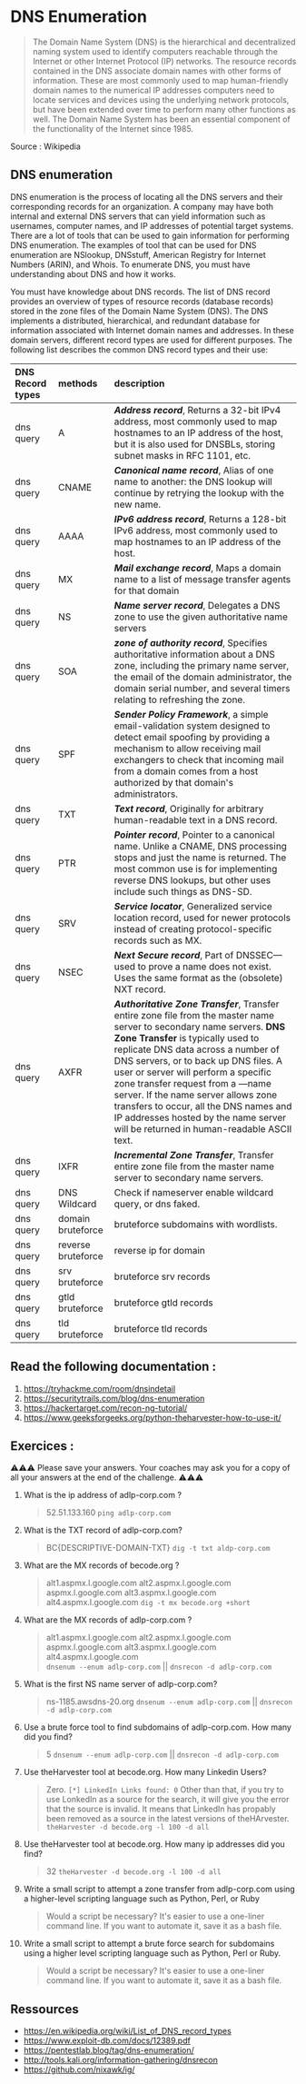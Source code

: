 # DNS Enumeration

> The Domain Name System (DNS) is the hierarchical and decentralized naming system used to identify computers reachable through the Internet or other Internet Protocol (IP) networks. The resource records contained in the DNS associate domain names with other forms of information. These are most commonly used to map human-friendly domain names to the numerical IP addresses computers need to locate services and devices using the underlying network protocols, but have been extended over time to perform many other functions as well. The Domain Name System has been an essential component of the functionality of the Internet since 1985.  

Source : Wikipedia 

## DNS enumeration 
DNS enumeration is the process of locating all the DNS servers and their corresponding records for an organization. A company may have both internal and external DNS servers that can yield information such as usernames, computer names, and IP addresses of potential target systems. There are a lot of tools that can be used to gain information for performing DNS enumeration. The examples of tool that can be used for DNS enumeration are NSlookup, DNSstuff, American Registry for Internet Numbers (ARIN), and Whois. To enumerate DNS, you must have understanding about DNS and how it works.

You must have knowledge about DNS records. The list of DNS record provides an overview of types of resource records (database records) stored in the zone files of the Domain Name System (DNS). The DNS implements a distributed, hierarchical, and redundant database for information associated with Internet domain names and addresses. In these domain servers, different record types are used for different purposes. The following list describes the common DNS record types and their use:

|**DNS Record types**|methods|description|
|:-----------------------|:----------|:--------------|
|dns query|A|***Address record***, Returns a 32-bit IPv4 address, most commonly used to map hostnames to an IP address of the host, but it is also used for DNSBLs, storing subnet masks in RFC 1101, etc.|
|dns query|CNAME|***Canonical name record***, Alias of one name to another: the DNS lookup will continue by retrying the lookup with the new name.|
|dns query|AAAA|***IPv6 address record***, Returns a 128-bit IPv6 address, most commonly used to map hostnames to an IP address of the host.|
|dns query|MX|***Mail exchange record***, Maps a domain name to a list of message transfer agents for that domain|
|dns query|NS|***Name server record***, Delegates a DNS zone to use the given authoritative name servers|
|dns query|SOA|***zone of authority record***, Specifies authoritative information about a DNS zone, including the primary name server, the email of the domain administrator, the domain serial number, and several timers relating to refreshing the zone.|
|dns query|SPF|***Sender Policy Framework***, a simple email-validation system designed to detect email spoofing by providing a mechanism to allow receiving mail exchangers to check that incoming mail from a domain comes from a host authorized by that domain's administrators.|
|dns query|TXT|***Text record***, Originally for arbitrary human-readable text in a DNS record.|
|dns query|PTR|***Pointer record***, Pointer to a canonical name. Unlike a CNAME, DNS processing stops and just the name is returned. The most common use is for implementing reverse DNS lookups, but other uses include such things as DNS-SD.|
|dns query|SRV|***Service locator***, Generalized service location record, used for newer protocols instead of creating protocol-specific records such as MX.|
|dns query|NSEC|***Next Secure record***, Part of DNSSEC—used to prove a name does not exist. Uses the same format as the (obsolete) NXT record.|
|dns query|AXFR|***Authoritative Zone Transfer***, Transfer entire zone file from the master name server to secondary name servers. **DNS Zone Transfer** is typically used to replicate DNS data across a number of DNS servers, or to back up DNS files. A user or server will perform a specific zone transfer request from a ―name server. If the name server allows zone transfers to occur, all the DNS names and IP addresses hosted by the name server will be returned in human-readable ASCII text.|
|dns query|IXFR|***Incremental Zone Transfer***, Transfer entire zone file from the master name server to secondary name servers.|
|dns query|DNS Wildcard|Check if nameserver enable wildcard query, or dns faked.|
|dns query|domain bruteforce|bruteforce subdomains with wordlists.|
|dns query|reverse bruteforce|reverse ip for domain|
|dns query|srv bruteforce|bruteforce srv records|
|dns query|gtld bruteforce|bruteforce gtld records|
|dns query|tld bruteforce|bruteforce tld records|

## Read the following documentation :

1. https://tryhackme.com/room/dnsindetail
1. https://securitytrails.com/blog/dns-enumeration
1. https://hackertarget.com/recon-ng-tutorial/
1. https://www.geeksforgeeks.org/python-theharvester-how-to-use-it/

## Exercices : 

⚠️⚠️⚠️ Please save your answers. Your coaches may ask you for a copy of all your answers at the end of the challenge. ⚠️⚠️⚠️

1. What is the ip address of adlp-corp.com ?
    > 52.51.133.160 
    > `ping adlp-corp.com`
1. What is the TXT record of adlp-corp.com? 
    > BC{DESCRIPTIVE-DOMAIN-TXT}
    > `dig -t txt aldp-corp.com` 
1. What are the MX records of becode.org ?
    > alt1.aspmx.l.google.com
    > alt2.aspmx.l.google.com
    > aspmx.l.google.com
    > alt3.aspmx.l.google.com
    > alt4.aspmx.l.google.com
    > `dig -t mx becode.org +short` 
1. What are the MX records of adlp-corp.com ?
    > alt1.aspmx.l.google.com
    > alt2.aspmx.l.google.com
    > aspmx.l.google.com
    > alt3.aspmx.l.google.com
    > alt4.aspmx.l.google.com  
    >  `dnsenum --enum adlp-corp.com` || `dnsrecon -d adlp-corp.com`
1. What is the first NS name server of adlp-corp.com?
    > ns-1185.awsdns-20.org 
    > `dnsenum --enum adlp-corp.com` || `dnsrecon -d adlp-corp.com`
1. Use a brute force tool to find subdomains of adlp-corp.com. How many did you find?
    > 5 
    > `dnsenum --enum adlp-corp.com` || `dnsrecon -d adlp-corp.com` 
1. Use theHarvester tool at becode.org. How many Linkedin Users? 
    > Zero. `[*] LinkedIn Links found: 0` Other than that, if you try to use LonkedIn as a source for the search, it will give you the error that the source is invalid. It means that LinkedIn has propably been removed as a source in the latest versions of theHArvester.
    > `theHarvester -d becode.org -l 100 -d all` 
1. Use theHarvester tool at becode.org. How many ip addresses did you find? 
    > 32 
    > `theHarvester -d becode.org -l 100 -d all` 
1. Write a small script to attempt a zone transfer from adlp-corp.com using a higher-level scripting language such as Python, Perl, or Ruby
    > Would a script be necessary? It's easier to use a one-liner command line. If you want to automate it, save it as a bash file.
1.  Write a small script to attempt a brute force search for subdomains using a higher level scripting language such as Python, Perl or Ruby.
    > Would a script be necessary? It's easier to use a one-liner command line. If you want to automate it, save it as a bash file. 
## Ressources 
- https://en.wikipedia.org/wiki/List_of_DNS_record_types
- https://www.exploit-db.com/docs/12389.pdf
- https://pentestlab.blog/tag/dns-enumeration/
- http://tools.kali.org/information-gathering/dnsrecon
- https://github.com/nixawk/ig/
